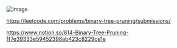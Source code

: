 ![image](https://user-images.githubusercontent.com/84365977/188771128-031b7d67-e4fc-4c45-8b03-54b33f836715.png)



https://leetcode.com/problems/binary-tree-pruning/submissions/

https://www.notion.so/814-Binary-Tree-Pruning-1f7e39333e59452398ab423c8229ce1e
